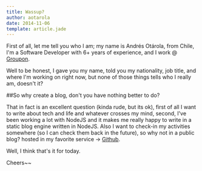 ```yaml
---
title: Wassup?
author: aotarola
date: 2014-11-06
template: article.jade
---
```


First of all, let me tell you who I am; my name is Andrés Otárola, from Chile, I'm a Software Developer with 6+ years of experience, and I work @ [Groupon][1].

Well to be honest, I gave you my name, told you my nationality, job title, and where I'm working on right now, but none of those things tells who I really am, doesn't it?

##So why create a blog, don't you have nothing better to do?

That in fact is an excellent question (kinda rude, but its ok), first of all I want to write about tech and life and whatever crosses my mind, second, I've been working a lot with NodeJS and it makes me really happy to write in a static blog engine written in NodeJS. Also I want to check-in my activities somewhere (so I can check them back in the future), so why not in a public blog? hosted in my favorite service -> [Github][2].

Well, I think that's it for today.

Cheers~~

[1]: http://www.groupon.com/
[2]: https://github.com/

